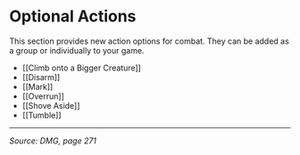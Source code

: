 # Optional Actions

This section provides new action options for combat. They can be added as a group or individually to your game.

- [[Climb onto a Bigger Creature]]
- [[Disarm]]
- [[Mark]]
- [[Overrun]]
- [[Shove Aside]]
- [[Tumble]]

---
*Source: DMG, page 271*